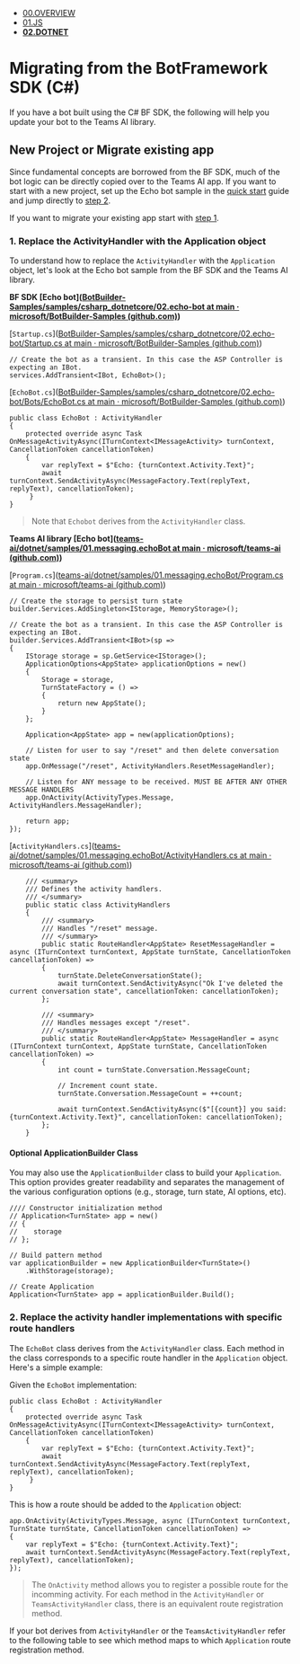 - [00.OVERVIEW](./00.OVERVIEW.md)
- [01.JS](./01.JS.md)
- [**02.DOTNET**](./02.DOTNET.md)

# Migrating from the BotFramework SDK (C#)

If you have a bot built using the C# BF SDK, the following will help you update your bot to the Teams AI library.

## New Project or Migrate existing app

Since fundamental concepts are borrowed from the BF SDK, much of the bot logic can be directly copied over to the Teams AI app. If you want to start with a new project, set up the Echo bot sample in the [quick start](../.01.QUICKSTART.md) guide and jump directly to [step 2](#2-replace-the-activity-handler-implementations-with-specific-route-handlers).

If you want to migrate your existing app start with [step 1](#1-replace-the-activityhandler-with-the-application-object).

### 1. Replace the ActivityHandler with the Application object

To understand how to replace the `ActivityHandler` with the `Application` object, let's look at the Echo bot sample from the BF SDK and the Teams AI library.

**BF SDK [Echo bot]([BotBuilder-Samples/samples/csharp_dotnetcore/02.echo-bot at main · microsoft/BotBuilder-Samples (github.com)](https://github.com/microsoft/BotBuilder-Samples/tree/main/samples/csharp_dotnetcore/02.echo-bot))**

[`Startup.cs`]([BotBuilder-Samples/samples/csharp_dotnetcore/02.echo-bot/Startup.cs at main · microsoft/BotBuilder-Samples (github.com)](https://github.com/microsoft/BotBuilder-Samples/blob/main/samples/csharp_dotnetcore/02.echo-bot/Startup.cs))

```dotnet
// Create the bot as a transient. In this case the ASP Controller is expecting an IBot.
services.AddTransient<IBot, EchoBot>();
```

[`EchoBot.cs`]([BotBuilder-Samples/samples/csharp_dotnetcore/02.echo-bot/Bots/EchoBot.cs at main · microsoft/BotBuilder-Samples (github.com)](https://github.com/microsoft/BotBuilder-Samples/blob/main/samples/csharp_dotnetcore/02.echo-bot/Bots/EchoBot.cs))

```dotnet
public class EchoBot : ActivityHandler
{
    protected override async Task OnMessageActivityAsync(ITurnContext<IMessageActivity> turnContext, CancellationToken cancellationToken)
    {
        var replyText = $"Echo: {turnContext.Activity.Text}";
        await turnContext.SendActivityAsync(MessageFactory.Text(replyText, replyText), cancellationToken);
     }
}
```

> Note that `Echobot` derives from the `ActivityHandler` class.

**Teams AI library [Echo bot]([teams-ai/dotnet/samples/01.messaging.echoBot at main · microsoft/teams-ai (github.com)](https://github.com/microsoft/teams-ai/tree/main/dotnet/samples/01.messaging.echoBot))**

[`Program.cs`]([teams-ai/dotnet/samples/01.messaging.echoBot/Program.cs at main · microsoft/teams-ai (github.com)](https://github.com/microsoft/teams-ai/blob/main/dotnet/samples/01.messaging.echoBot/Program.cs))

```dotnet
// Create the storage to persist turn state
builder.Services.AddSingleton<IStorage, MemoryStorage>();

// Create the bot as a transient. In this case the ASP Controller is expecting an IBot.
builder.Services.AddTransient<IBot>(sp =>
{
    IStorage storage = sp.GetService<IStorage>();
    ApplicationOptions<AppState> applicationOptions = new()
    {
        Storage = storage,
        TurnStateFactory = () =>
        {
            return new AppState();
        }
    };

    Application<AppState> app = new(applicationOptions);

    // Listen for user to say "/reset" and then delete conversation state
    app.OnMessage("/reset", ActivityHandlers.ResetMessageHandler);

    // Listen for ANY message to be received. MUST BE AFTER ANY OTHER MESSAGE HANDLERS
    app.OnActivity(ActivityTypes.Message, ActivityHandlers.MessageHandler);

    return app;
});
```

[`ActivityHandlers.cs`]([teams-ai/dotnet/samples/01.messaging.echoBot/ActivityHandlers.cs at main · microsoft/teams-ai (github.com)](https://github.com/microsoft/teams-ai/blob/main/dotnet/samples/01.messaging.echoBot/ActivityHandlers.cs))

```dotnet
    /// <summary>
    /// Defines the activity handlers.
    /// </summary>
    public static class ActivityHandlers
    {
        /// <summary>
        /// Handles "/reset" message.
        /// </summary>
        public static RouteHandler<AppState> ResetMessageHandler = async (ITurnContext turnContext, AppState turnState, CancellationToken cancellationToken) =>
        {
            turnState.DeleteConversationState();
            await turnContext.SendActivityAsync("Ok I've deleted the current conversation state", cancellationToken: cancellationToken);
        };

        /// <summary>
        /// Handles messages except "/reset".
        /// </summary>
        public static RouteHandler<AppState> MessageHandler = async (ITurnContext turnContext, AppState turnState, CancellationToken cancellationToken) =>
        {
            int count = turnState.Conversation.MessageCount;

            // Increment count state.
            turnState.Conversation.MessageCount = ++count;

            await turnContext.SendActivityAsync($"[{count}] you said: {turnContext.Activity.Text}", cancellationToken: cancellationToken);
        };
    }
```

#### Optional ApplicationBuilder Class

You may also use the `ApplicationBuilder` class to build your `Application`. This option provides greater readability and separates the management of the various configuration options (e.g., storage, turn state, AI options, etc).

```dotnet
//// Constructor initialization method
// Application<TurnState> app = new()
// {
//    storage
// };

// Build pattern method
var applicationBuilder = new ApplicationBuilder<TurnState>()
    .WithStorage(storage);

// Create Application
Application<TurnState> app = applicationBuilder.Build();
```

### 2. Replace the activity handler implementations with specific route handlers

The `EchoBot` class derives from the `ActivityHandler` class. Each method in the class corresponds to a specific route handler in the `Application` object. Here's a simple example:

Given the `EchoBot` implementation:

```dotnet
public class EchoBot : ActivityHandler
{
    protected override async Task OnMessageActivityAsync(ITurnContext<IMessageActivity> turnContext, CancellationToken cancellationToken)
    {
        var replyText = $"Echo: {turnContext.Activity.Text}";
        await turnContext.SendActivityAsync(MessageFactory.Text(replyText, replyText), cancellationToken);
     }
}
```

This is how a route should be added to the `Application` object:

```dotnet
app.OnActivity(ActivityTypes.Message, async (ITurnContext turnContext, TurnState turnState, CancellationToken cancellationToken) =>
{
    var replyText = $"Echo: {turnContext.Activity.Text}";
    await turnContext.SendActivityAsync(MessageFactory.Text(replyText, replyText), cancellationToken);
});
```

> The `OnActivity` method allows you to register a possible route for the incomming activity. For each method in the `ActivityHandler` or `TeamsActivityHandler` class, there is an equivalent route registration method.

If your bot derives from  `ActivityHandler` or the `TeamsActivityHandler` refer to the following table to see which method maps to which `Application` route registration method.

<!-- 
#### Invoke Activities

| `TeamsActivityHandler` method                               | `Application` route handler                                                                     |
| ----------------------------------------------------------- | ----------------------------------------------------------------------------------------------- |
| `handleTeamsO365ConnectorCardAction`                        | `O365ConnectorCardAction` (usage: `app.O365ConnectorCardAction(...)`)                           |
| `handleTeamsFileConsent`                                    | Either `fileConsentAccept` or `fileConsentDecline`                                              |
| `handleTeamsTaskModuleFetch`                                | `taskModules.fetch` (usage: `app.taskModules.Fetch(...)`)                                       |
| `handleTeamsTaskModuleSubmit`                               | `taskModules.submit`                                                                            |
| `handleTeamsConfigFetch`                                    | `taskModules.configFetch`                                                                       |
| `handleTeamsConfigSubmit`                                   | `taskModules.configSubmit`                                                                      |
| `handleTeamsAppBasedLinkQuery`                              | `messageExtensions.queryLink` (usage: `app.MessageExtensions.queryLink(...)`)                   |
| `handleTeamsAnonymousAppBasedLinkQuery`                     | `messageExtensions.anonymousQueryLink`                                                          |
| `handleTeamsMessagingExtensionQuery`                        | `messageExtensions.query`                                                                       |
| `handlehandleTeamsMessageExtensionSelectItem`               | `messageExtensions.selectItem`                                                                  |
| `handleTeamsMessagingExtensionSubmitActionDispatch`         | `messageExtensions.submitAction`                                                                |
| `handleTeamsMessagingExtensionFetchTask`                    | `messageExtensions.fetchTask`                                                                   |
| `handleTeamsMessagingExtensionConfigurationQuerySettingUrl` | `messageExtensions.queryUrlSetting`                                                             |
| `handleTeamsMessagingExtensionConfigurationSetting`         | `messageExtensions.configureSettings`                                                           |
| `handleTeamsMessagingExtensionCardButtonClicked`            | `messageExtensions.handleOnButtonClicked`                                                       |
| `handleTeamsSigninVerifyState`                              | N/A (you should use the built-in user authentication feature instead of handling this manually) |
| `handleTeamsSigninTokenExchange`                            | N/A (you should use the built-in user authentication feature instead of handling this manually) |

#### Conversation Update Activities

These are the following methods from the `TeamsActivityHandler`:

- `onTeamsChannelCreated`
- `onTeamsChannelDeleted`
- `onTeamsChannelRenamed`
- `onTeamsTeamArchived`
- `onTeamsTeamDeleted`
- `onTeamsTeamHardDeleted`
- `onTeamsChannelRestored`
- `onTeamsTeamRenamed`
- `onTeamsTeamRestored`
- `onTeamsTeamUnarchived`

These activities can be handled using the `Application.conversationUpdate` method.

For example in the `TeamsActivityHandler`:

```js
protected async onTeamsChannelCreated(context: TurnContext): Promise<void> {
    // handle teams channel creation.
}
```

The `Application` equivalent:

```js
app.conversationUpdate('channelCreated', (context: TurnContext, state: TurnState) => {
    // handle teams channel creation.
})
```

> Note that the first parameter `event` specifies which conversation update event to handle. It only accepts specific values that can be found through your IDE's intellisense.

#### Message Activites

| `TeamsActivityHandler` method                                               | `Application` route handler                                                |
| --------------------------------------------------------------------------- | -------------------------------------------------------------------------- |
| `OnMessage`                                                                 | `message`                                                                  |
| `OnTeamsMessageUndelete`, `OnTeamsMessageEdit` & `OnTeamsMessageSoftDelete` | `messageEventUpdate` , the first parameter `event` specifies the activity. |
| `OnMessageReactionActivity`                                                 | `messageReactions`                                                         |
| `OnTeamsReadReciept`                                                        | `teamsReadReceipt`                                                         |

#### Meeting Activities

| `TeamsActivityHandler` method     | `Application` route handler  |
| --------------------------------- | ---------------------------- |
| `OnTeamsMeetingStart`             | `meetings.start`             |
| `OnTeamsMeetingEnd`               | `meetings.end`               |
| `onTeamsMeetingParticipantsJoin`  | `meetings.participantsJoin`  |
| `onTeamsMeetingParticipantsLeave` | `meetings.participantsLeave` |

#### Other Activities

If there are activities for which there isn't a corresponding route handler, you can use the generic route handler `Application.activity` and specify a custom selector function given the activity object as input. -->
